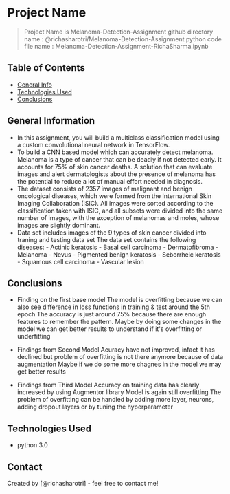 # Project Name
>  Project Name is Melanoma-Detection-Assignment
>  github directory name : @richasharotri/Melanoma-Detection-Assignment 
>  python code file name : Melanoma-Detection-Assignment-RichaSharma.ipynb

## Table of Contents
* [General Info](#general-information)
* [Technologies Used](#technologies-used)
* [Conclusions](#conclusions)


## General Information
- In this assignment, you will build a multiclass classification model using a custom convolutional neural network in TensorFlow.
- To build a CNN based model which can accurately detect melanoma. Melanoma is a type of cancer that can be deadly if not detected early. It accounts for 75% of skin cancer deaths. A solution that can evaluate images and alert dermatologists about the presence of melanoma has the potential to reduce a lot of manual effort needed in diagnosis.
- The dataset consists of 2357 images of malignant and benign oncological diseases, which were formed from the International Skin Imaging Collaboration (ISIC). All images were sorted according to the classification taken with ISIC, and all subsets were divided into the same number of images, with the exception of melanomas and moles, whose images are slightly dominant.
- Data set includes images of the 9 types of skin cancer divided into traning and testing data set
      The data set contains the following diseases:
       - Actinic keratosis
       - Basal cell carcinoma
       - Dermatofibroma
       - Melanoma
       - Nevus
       - Pigmented benign keratosis
       - Seborrheic keratosis
       - Squamous cell carcinoma
       - Vascular lesion


## Conclusions
- Finding on the first base model
    The model is overfitting because we can also see difference in loss functions in training & test around the 5th epoch
    The accuracy is just around 75% because there are enough features to remember the pattern.
    Maybe by doing some changes in the model we can get better results to understand if it's overfitting or underfitting

- Findings from Second Model
    Acuracy have not improved, infact it has declined but problem of overfitting is not there anymore because of data augmentation
    Maybe if we do some more chagnes in the model we may get better results
    
- Findings from Third Model
    Accuracy on training data has clearly increased by using Augmentor library
    Model is again still overfitting
    The problem of overfitting can be handled by adding more layer, neurons, adding dropout layers or by tuning the hyperparameter


## Technologies Used
- python 3.0


## Contact
Created by [@richasharotri] - feel free to contact me!


